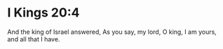 # I Kings 20:4

And the king of Israel answered, As you say, my lord, O king, I am yours, and all that I have.
